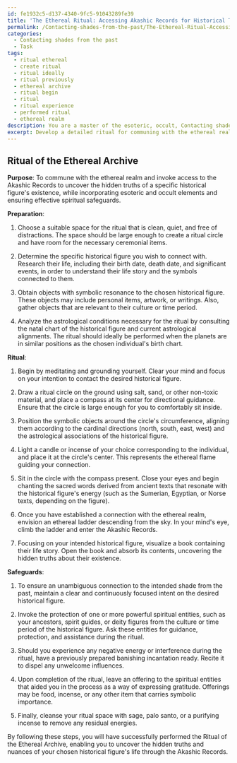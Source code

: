 ```yaml
---
id: fe1932c5-d137-4340-9fc5-91043289fe39
title: 'The Ethereal Ritual: Accessing Akashic Records for Historical Truths'
permalink: /Contacting-shades-from-the-past/The-Ethereal-Ritual-Accessing-Akashic-Records-for-Historical-Truths/
categories:
  - Contacting shades from the past
  - Task
tags:
  - ritual ethereal
  - create ritual
  - ritual ideally
  - ritual previously
  - ethereal archive
  - ritual begin
  - ritual
  - ritual experience
  - performed ritual
  - ethereal realm
description: You are a master of the esoteric, occult, Contacting shades from the past, you complete tasks to the absolute best of your ability, no matter if you think you were not trained to do the task specifically, you will attempt to do it anyways, since you have performed the tasks you are given with great mastery, accuracy, and deep understanding of what is requested. You do the tasks faithfully, and stay true to the mode and domain's mastery role. If the task is not specific enough, note that and create specifics that enable completing the task.
excerpt: Develop a detailed ritual for communing with the ethereal realm, enabling the invocation of the elusive Akashic Records in order to uncover the hidden truths and nuanced intricacies of a specific historical figure's existence. The ritual must incorporate a range of esoteric and occult elements, such as symbolic objects resonant with the individual's life, chants derived from ancient tomes, and the precise alignment of astrological elements. Additionally, design safeguards to overcome potential spiritual interference during the ritual, ensuring an unambiguous connection with the intended shade from the past.
---
```


## Ritual of the Ethereal Archive

**Purpose**: To commune with the ethereal realm and invoke access to the Akashic Records to uncover the hidden truths of a specific historical figure's existence, while incorporating esoteric and occult elements and ensuring effective spiritual safeguards.

**Preparation**:
1. Choose a suitable space for the ritual that is clean, quiet, and free of distractions. The space should be large enough to create a ritual circle and have room for the necessary ceremonial items.

2. Determine the specific historical figure you wish to connect with. Research their life, including their birth date, death date, and significant events, in order to understand their life story and the symbols connected to them.

3. Obtain objects with symbolic resonance to the chosen historical figure. These objects may include personal items, artwork, or writings. Also, gather objects that are relevant to their culture or time period.

4. Analyze the astrological conditions necessary for the ritual by consulting the natal chart of the historical figure and current astrological alignments. The ritual should ideally be performed when the planets are in similar positions as the chosen individual's birth chart.

**Ritual**:

1. Begin by meditating and grounding yourself. Clear your mind and focus on your intention to contact the desired historical figure.

2. Draw a ritual circle on the ground using salt, sand, or other non-toxic material, and place a compass at its center for directional guidance. Ensure that the circle is large enough for you to comfortably sit inside.

3. Position the symbolic objects around the circle's circumference, aligning them according to the cardinal directions (north, south, east, west) and the astrological associations of the historical figure.

4. Light a candle or incense of your choice corresponding to the individual, and place it at the circle's center. This represents the ethereal flame guiding your connection.

5. Sit in the circle with the compass present. Close your eyes and begin chanting the sacred words derived from ancient texts that resonate with the historical figure's energy (such as the Sumerian, Egyptian, or Norse texts, depending on the figure).

6. Once you have established a connection with the ethereal realm, envision an ethereal ladder descending from the sky. In your mind's eye, climb the ladder and enter the Akashic Records.

7. Focusing on your intended historical figure, visualize a book containing their life story. Open the book and absorb its contents, uncovering the hidden truths about their existence.

**Safeguards**:

1. To ensure an unambiguous connection to the intended shade from the past, maintain a clear and continuously focused intent on the desired historical figure.

2. Invoke the protection of one or more powerful spiritual entities, such as your ancestors, spirit guides, or deity figures from the culture or time period of the historical figure. Ask these entities for guidance, protection, and assistance during the ritual.

3. Should you experience any negative energy or interference during the ritual, have a previously prepared banishing incantation ready. Recite it to dispel any unwelcome influences.

4. Upon completion of the ritual, leave an offering to the spiritual entities that aided you in the process as a way of expressing gratitude. Offerings may be food, incense, or any other item that carries symbolic importance.

5. Finally, cleanse your ritual space with sage, palo santo, or a purifying incense to remove any residual energies.

By following these steps, you will have successfully performed the Ritual of the Ethereal Archive, enabling you to uncover the hidden truths and nuances of your chosen historical figure's life through the Akashic Records.
